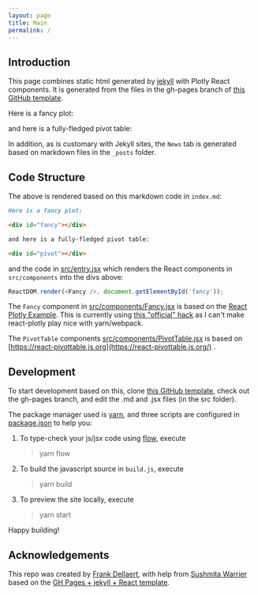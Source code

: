```yaml
---
layout: page
title: Main
permalink: /
---
```


## Introduction
This page combines static html generated by [jekyll](https://jekyllrb.com/) with Plotly React components. It is generated from the files in the gh-pages branch of [this GitHub template](https://github.com/dellaert/gh-pages-plotly). 

Here is a fancy plot:

<div id="fancy"></div>

and here is a fully-fledged pivot table:

<div id="pivot"></div>

In addition, as is customary with Jekyll sites, the `News` tab is generated based on markdown files in the `_posts` folder.

## Code Structure
The above is rendered based on this markdown code in `index.md`:

```md
Here is a fancy plot:

<div id="fancy"></div>

and here is a fully-fledged pivot table:

<div id="pivot"></div>
```

and the code in [src/entry.jsx](/src/entry.jsx) which renders the React components in `src/components` into the divs above:

``` js
ReactDOM.render(<Fancy />, document.getElementById('fancy'));
```

The `Fancy` component in [src/components/Fancy.jsx](/src/components/Fancy.jsx) is based on the [React Plotly Example](https://plotly.com/javascript/react/). This is currently using [this "official" hack](https://github.com/plotly/react-plotly.js/blob/master/README.md#loading-from-a-script-tag) as I can't make react-plotly play nice with yarn/webpack.

The `PivotTable` components [src/components/PivotTable.jsx](/src/components/PivotTable.jsx) is based on [https://react-pivottable.js.org](https://react-pivottable.js.org/) .

## Development
To start development based on this, clone [this GitHub template](https://github.com/dellaert/gh-pages-plotly), check out the gh-pages branch, and edit the .md and .jsx files (in the src folder).

The package manager used is [yarn](https://yarnpkg.com/), and three scripts are configured in [package.json](package.json) to help you:
 
1. To type-check your js/jsx code using [flow](https://flow.org/en/docs/react/components/), execute

    > yarn flow

1. To build the javascript source in `build.js`, execute

    > yarn build

1. To preview the site locally, execute

    > yarn start

Happy building!


## Acknowledgements

This repo was created by [Frank Dellaert](http://dellaert.github.io/), with help from [Sushmita Warrier](https://twitter.com/SushmitaWarrier) based on the [GH Pages + jekyll + React template](https://github.com/dellaert/gh-pages-plotly).
